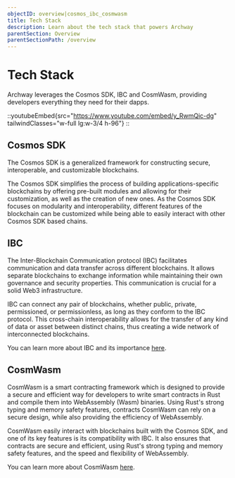 ```yaml
---
objectID: overview|cosmos_ibc_cosmwasm
title: Tech Stack
description: Learn about the tech stack that powers Archway
parentSection: Overview
parentSectionPath: /overview
---
```


# Tech Stack

Archway leverages the Cosmos SDK, IBC and CosmWasm, providing developers everything they need for their dapps.

::youtubeEmbed{src="https://www.youtube.com/embed/y_RwmQic-dg" tailwindClasses="w-full lg:w-3/4 h-96"}
::


## Cosmos SDK
The Cosmos SDK is a generalized framework for constructing secure, interoperable, and customizable blockchains. 

The Cosmos SDK simplifies the process of building applications-specific blockchains by offering pre-built modules and allowing for their customization, as well as the creation of new ones. As the Cosmos SDK focuses on modularity and interoperability, different features of the blockchain can be customized while being able to easily interact with other Cosmos SDK based chains.

## IBC
The Inter-Blockchain Communication protocol (IBC) facilitates communication and data transfer across different blockchains. It allows separate blockchains to exchange information while maintaining their own governance and security properties. This communication is crucial for a solid Web3 infrastructure.

IBC can connect any pair of blockchains, whether public, private, permissioned, or permissionless, as long as they conform to the IBC protocol. This cross-chain interoperability allows for the transfer of any kind of data or asset between distinct chains, thus creating a wide network of interconnected blockchains.

You can learn more about IBC and its importance [here](/validators/running-a-relayer/introduction).


## CosmWasm
CosmWasm is a smart contracting framework which is designed to provide a secure and efficient way for developers to write smart contracts in Rust and compile them into WebAssembly (Wasm) binaries. Using Rust's strong typing and memory safety features, contracts CosmWasm can rely on a secure design, while also providing the efficiency of WebAssembly.

CosmWasm easily interact with blockchains built with the Cosmos SDK, and one of its key features is its compatibility with IBC. It also ensures that contracts are secure and efficient, using Rust's strong typing and memory safety features, and the speed and flexibility of WebAssembly.

You can learn more about CosmWasm [here](/developers/cosmwasm-documentation/introduction).